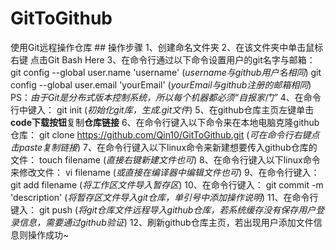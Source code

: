 
# GitToGithub
使用Git远程操作仓库
​## 操作步骤
1、创建命名文件夹
2、在该文件夹中单击鼠标右键 点击Git Bash Here
3、在命令行通过以下命令设置用户的git名字与邮箱：
    git config --global user.name 'username' (_username与github用户名相同_)
    git config --global user.email 'yourEmail' (_yourEmail与github注册的邮箱相同_)
    PS：*由于Git是分布式版本控制系统，所以每个机器都必须“自报家门”*
4、在命令行中键入：
    git init (_初始化git库，生成.git文件_)
5、在github仓库主页左键单击**code下载按钮**复制**仓库链接**
6、在命令行键入以下命令来在本地电脑克隆github仓库：
    git clone https://github.com/Qin10/GitToGithub.git (_可在命令行右键点击paste复制链接_)
7、在命令行键入以下linux命令来新建想要传入github仓库的文件：
    touch filename (_直接右键新建文件也可_)
8、在命令行键入以下linux命令来修改文件：
    vi filename (_或直接在编译器中编辑文件也可_)
9、在命令行键入：
    git add filename (_将工作区文件导入暂存区_)
10、在命令行键入：
    git commit -m 'description' (_将暂存区文件导入git仓库，单引号中添加操作说明_)
11、在命令行键入：
    git push (_将git仓库文件远程导入github仓库，若系统缓存没有保存用户登录信息，需要通过github验证_)
12、刷新github仓库主页，若出现用户添加文件信息则操作成功~
